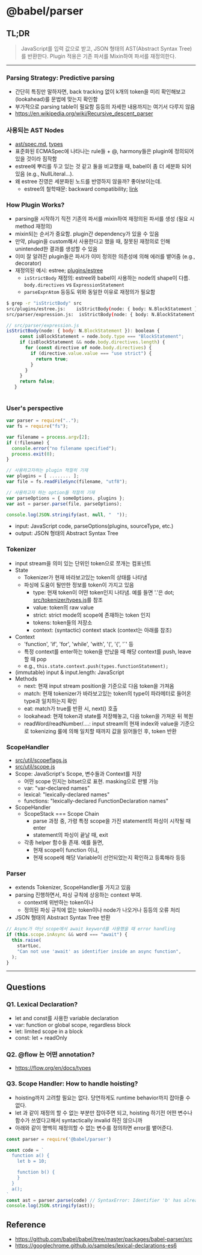 # @babel/parser

## TL;DR
> JavaScript를 입력 값으로 받고, JSON 형태의 AST(Abstract Syntax Tree)를 반환한다.
> Plugin 적용은 기존 파서를 Mixin하여 파서를 재정의한다.

---
### Parsing Strategy: Predictive parsing
- 간단히 특징만 말하자면, back tracking 없이 k개의 token을 미리 확인해보고(lookahead)를 문법에 맞는지 확인함
- 부가적으로 parsing table이 필요함 등등의 자세한 내용까지는 여기서 다루지 않음
- https://en.wikipedia.org/wiki/Recursive_descent_parser

### 사용되는 AST Nodes
- [ast/spec.md](https://github.com/babel/babel/blob/master/packages/babel-parser/ast/spec.md), [types](https://github.com/babel/babel/blob/master/packages/babel-parser/src/types.js)
- 표준화된 ECMASpec에 나타나는 rule들 + @, harmony들은 plugin에 정의되어있을 것이라 짐작함
- estree에 뿌리를 두고 있는 것 같고 둘을 비교했을 때, babel이 좀 더 세분화 되어있음 (e.g., NullLiteral...). 
- 왜 estree 진영은 세분화된 노드를 반영하지 않을까? 좋아보이는데.
  - estree의 철학때문: backward compatibility; [link](https://github.com/estree/estree/issues/120#issuecomment-174512304)

### How Plugin Works?
- parsing을 시작하기 직전 기존의 파서를 mixin하여 재정의된 파서를 생성 (필요 시 method 재정의)
- mixin되는 순서가 중요함. plugin간 dependency가 있을 수 있음
- 만약, plugin을 custom해서 사용한다고 했을 때, 잘못된 재정의로 인해 unintended한 결과를 생성할 수 있음
- 이미 잘 알려진 plugin들은 파서가 이미 정의한 의존성에 의해 에러를 뱉어줌 (e.g., decorator)
- 재정의된 예시: estree; [plugins/estree](https://github.com/babel/babel/blob/master/packages/babel-parser/src/plugins/estree.js)
  - `isStrictBody` 재정의: estree와 babel이 사용하는 node의 shape이 다름. `body.directives` vs `ExpressionStatement`
  - `parseExprAtom` 등등도 위와 동일한 이유로 재정의가 필요함

``` bash
$ grep -r "isStrictBody" src
src/plugins/estree.js:    isStrictBody(node: { body: N.BlockStatement }): boolean {
src/parser/expression.js:  isStrictBody(node: { body: N.BlockStatement }): boolean {
```

``` javascript
// src/parser/expression.js                                                // src/plugins/estree.js
isStrictBody(node: { body: N.BlockStatement }): boolean {              |   isStrictBody(node: { body: N.BlockStatement }): boolean {
     const isBlockStatement = node.body.type === "BlockStatement";     |     const isBlockStatement = node.body.type === "BlockStatement";
     if (isBlockStatement && node.body.directives.length) {            |     if (isBlockStatement && node.body.body.length > 0) {
       for (const directive of node.body.directives) {                 |       for (const directive of node.body.body) {
         if (directive.value.value === "use strict") {                 |         if (
           return true;                                                |           directive.type === "ExpressionStatement" &&
         }                                                             |           directive.expression.type === "Literal"
       }                                                               |         ) {
     }                                                                 |           if (directive.expression.value === "use strict") return true;
     return false;                                                     |         } else {
   }                                                                   |           // Break for the first non literal expression
                                                                       |           break;
```

### User's perspective
``` javascript
var parser = require("..");
var fs = require("fs");

var filename = process.argv[2];
if (!filename) {
  console.error("no filename specified");
  process.exit(0);
}

// 사용하고자하는 plugin 적절히 기재
var plugins = [ ........ ];
var file = fs.readFileSync(filename, "utf8");

// 사용하고자 하는 option들 적절히 기재
var parseOptions = { someOptions, plugins }; 
var ast = parser.parse(file, parseOptions);

console.log(JSON.stringify(ast, null, "  "));
```

- input: JavaScript code, parseOptions(plugins, sourceType, etc.)
- output: JSON 형태의 Abstract Syntax Tree 

### Tokenizer
- input stream을 의미 있는 단위인 token으로 쪼개는 컴포넌트
- State
  - Tokenizer가 현재 바라보고있는 token의 상태를 나타냄
  - 파싱에 도움이 될만한 정보를 token이 가지고 있음
    - type: 현재 token이 어떤 token인지 나타냄. 예를 들면 '.'은 dot; [src/tokenizer/types.js](https://github.com/babel/babel/blob/master/packages/babel-parser/src/tokenizer/types.js)를 참조
    - value: token의 raw value
    - strict: strict mode의 scope에 존재하는 token 인지
    - tokens: token들의 저장소
    - context: (syntactic) context stack (context는 아래를 참조)
- Context
  - 'function', 'if', 'for', 'while', 'with', '(', '{', '`' 등 
  - 특정 context를 enter하는 token을 만났을 때 해당 context를 push, leave 할 때 pop
  - e.g., `this.state.context.push(types.functionStatement);`
- (immutable) input & input.length: JavaScript
- Methods
  - next: 현재 input stream position을 기준으로 다음 token을 가져옴
  - match: 현재 tokenizer가 바라보고있는 token의 type이 파라메터로 들어온 type과 일치하는지 확인
  - eat: match가 true를 반환 시, next() 호출
  - lookahead: 현재 token과 state를 저장해놓고, 다음 token을 가져온 뒤 복원
  - readWord/readNumber/....: input stream의 현재 index와 value을 기준으로 tokenizing 룰에 의해 일치할 때까지 값을 읽어들인 후, token 반환

### ScopeHandler
- [src/util/scopeflags.js](https://github.com/babel/babel/blob/master/packages/babel-parser/src/util/scopeflags.js)
- [src/util/scope.js](https://github.com/babel/babel/blob/master/packages/babel-parser/src/util/scope.js)
- Scope: JavaScript's Scope, 변수들과 Context를 저장 
  - 어떤 scope 인지는 bitset으로 표현. masking으로 판별 가능
  - var: "var-declared names"
  - lexical: "lexically-declared names"
  - functions: "lexically-declared FunctionDeclaration names"
- ScopeHandler
  - ScopeStack === Scope Chain
    - parse 과정 중, 가령 특정 scope을 가진 statement의 파싱이 시작될 때 enter
    - statement의 파싱이 끝날 때, exit
  - 각종 helper 함수들 존재. 예를 들면,
    - 현재 scope이 function 이냐,
    - 현재 scope에 해당 Variable이 선언되었는지 확인하고 등록해라 등등

### Parser
- extends Tokenizer, ScopeHandler를 가지고 있음
- parsing 진행하면서, 파싱 규칙에 상응하는 context 부여.
  - context에 위반하는 token이나
  - 정의된 파싱 규칙에 없는 token이나 node가 나오거나 등등의 오류 처리
- JSON 형태의 Abstract Syntax Tree 반환

``` javascript
// Async가 아닌 scope에서 await keyword를 사용했을 때 error handling
if (this.scope.inAsync && word === "await") {
  this.raise(
    startLoc,
    "Can not use 'await' as identifier inside an async function",
  );
}
```

---
## Questions
### Q1. Lexical Declaration?
- let and const를 사용한 variable declaration
- var: function or global scope, regardless block
- let: limited scope in a block
- const: let + readOnly

### Q2. @flow 는 어떤 annotation?
- https://flow.org/en/docs/types

### Q3. Scope Handler: How to handle hoisting?
- hoisting까지 고려할 필요는 없다. 당연하게도 runtime behavior까지 잡아줄 수 없다.
- let 과 같이 재정의 할 수 없는 부분만 잡아주면 되고, 
hoisting 하기전 어떤 변수나 함수가 쓰였다고해서 syntactically invalid 하진 않으니까
- 아래와 같이 명백히 재정의할 수 없는 변수를 정의하면 error를 뱉어준다.
``` javascript
const parser = require('@babel/parser')

const code = `
  function a() {
    let b = 10;

    function b() {
    }
  }
  a();
`
const ast = parser.parse(code) // SyntaxError: Identifier 'b' has already been declared (5:13)
console.log(JSON.stringify(ast)); 
```

## Reference
- https://github.com/babel/babel/tree/master/packages/babel-parser/src
- https://googlechrome.github.io/samples/lexical-declarations-es6
